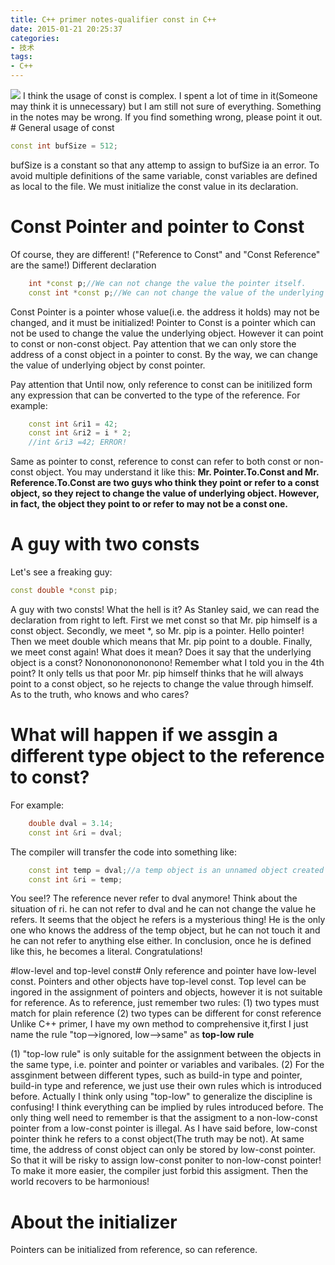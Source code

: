 ```yaml
---
title: C++ primer notes-qualifier const in C++
date: 2015-01-21 20:25:37
categories:
- 技术
tags:
- C++
---
```

<img src="http://7bv8rz.com1.z0.glb.clouddn.com/20150121-qualifier-const-in-cpp/const.png" class="img-topic" />
I think the usage of const is complex. I spent a lot of time in it(Someone may think it is unnecessary) but I am still not sure of everything. Something in the notes may be wrong. If you find something wrong, please point it out.
# General usage of const

```C++
const int bufSize = 512;
```

bufSize is a constant so that any attemp to assign to bufSize ia an error.
To avoid multiple definitions of the same variable, const variables are defined as local to the file.
We must initialize the const value in its declaration.
<!--more -->
# Const Pointer and pointer to Const
Of course, they are different!
("Reference to Const" and "Const Reference" are the same!)
Different declaration

```C++
	int *const p;//We can not change the value the pointer itself.
	const int *const p;//We can not change the value of the underlying object through p
```
Const Pointer is a pointer whose value(i.e. the address it holds) may not be changed, and it must be initialized!
Pointer to Const is a pointer which can not be used to change the value the underlying object. However it can point to const or non-const object.
Pay attention that we can only store the address of a const object in a pointer to const.
By the way, we can change the value of underlying object by const pointer.


Pay attention that
Until now, only reference to const can be initilized form any expression that can be converted to the type of the reference.
For example:

```C++
	const int &ri1 = 42;
	const int &ri2 = i * 2;
	//int &ri3 =42; ERROR!
```
Same as pointer to const, reference to const can refer to both const or non-const object.
You may understand it like this:
**Mr. Pointer.To.Const and Mr. Reference.To.Const are two guys who think they point or refer to a const object, so they reject to change the value of underlying object. However, in fact, the object they point to or refer to may not be a const one.**


# A guy with two consts
Let's see a freaking guy:
```C++
const double *const pip;
```
A guy with two consts! What the hell is it? As Stanley said, we can read the declaration from right to left. First we met const so that Mr. pip himself is a const object. Secondly, we meet *, so Mr. pip is a pointer. Hello pointer! Then we meet double which means that Mr. pip point to a double. Finally, we meet const again! What does it mean? Does it say that the underlying object is a const? Nononononononono! Remember what I told you in the 4th point? It only tells us that poor Mr. pip himself thinks that he will always point to a const object, so he rejects to change the value through himself. As to the truth, who knows and who cares?

# What will happen if we assgin a different type object to the reference to const?
For example:
```C++
	double dval = 3.14;
	const int &ri = dval;
```
The compiler will transfer the code into something like:
```C++
	const int temp = dval;//a temp object is an unnamed object created by the compiler
	const int &ri = temp;
```
You see!? The reference never refer to dval anymore! Think about the situation of ri. he can not refer to dval and he can not change the value he refers. It seems that the object he refers is a mysterious thing! He is the only one who knows the address of the temp object, but he can not touch it and he can not refer to anything else either. In conclusion, once he is defined like this, he becomes a literal. Congratulations!

#low-level and top-level const#
Only reference and pointer have low-level const.
Pointers and other objects have top-level const.
Top level can be ingored in the assignment of pointers and objects, however it is not suitable for reference.
As to reference, just remember two rules:
(1) two types must match for plain reference
(2) two types can be different for const reference
Unlike C++ primer, I have my own method to comprehensive it,first I just name the rule "top-->ignored, low-->same" as **top-low rule**

(1)  "top-low rule" is only suitable for the assignment between the objects in the same type, i.e. pointer and pointer or variables and varibales.
(2) For the assginment between different types, such as build-in type and pointer, build-in type and reference, we just use their own rules which is introduced before.
Actually I think only using "top-low" to generalize the discipline is confusing!
I think everything can be implied by rules introduced before. The only thing well need to remember is that the assigment to a non-low-const pointer from a low-const pointer is illegal. As I have said before, low-const pointer think he refers to a const object(The truth may be not). At same time, the address of const object can only be stored by low-const pointer. So that it will be risky to assign low-const poniter to non-low-const pointer! To make it more easier, the compiler just forbid this assigment. Then the world recovers to be harmonious!

# About the initializer
Pointers can be initialized from reference, so can reference.
